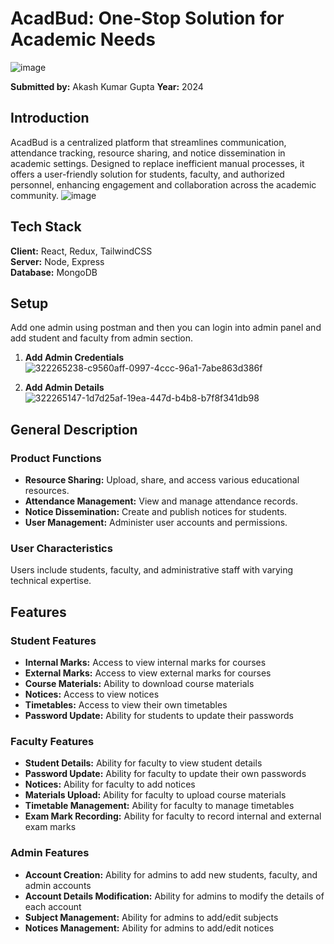 # AcadBud: One-Stop Solution for Academic Needs
![image](https://github.com/user-attachments/assets/7af3bea4-93ff-475e-8df8-6ac1b678d55f)

**Submitted by:** Akash Kumar Gupta
**Year:** 2024

## Introduction
AcadBud is a centralized platform that streamlines communication, attendance tracking, resource sharing, and notice dissemination in academic settings. Designed to replace inefficient manual processes, it offers a user-friendly solution for students, faculty, and authorized personnel, enhancing engagement and collaboration across the academic community.
![image](https://github.com/user-attachments/assets/ccc2e001-0a6d-4254-acf8-8c60becc296e)


## Tech Stack

**Client:** React, Redux, TailwindCSS  
**Server:** Node, Express  
**Database:** MongoDB  

## Setup
Add one admin using postman and then you can login into admin panel and add student and faculty from admin section.

1. **Add Admin Credentials**  
   ![322265238-c9560aff-0997-4ccc-96a1-7abe863d386f](https://github.com/user-attachments/assets/49f0539b-d5c8-4c13-a7e4-f123db5ea265)

 
2. **Add Admin Details**  
![322265147-1d7d25af-19ea-447d-b4b8-b7f8f341db98](https://github.com/user-attachments/assets/03fcd153-7f44-4548-899f-651a1a931be1)

## General Description

### Product Functions
- **Resource Sharing:** Upload, share, and access various educational resources.
- **Attendance Management:** View and manage attendance records.
- **Notice Dissemination:** Create and publish notices for students.
- **User Management:** Administer user accounts and permissions.

### User Characteristics
Users include students, faculty, and administrative staff with varying technical expertise.

## Features
### Student Features

- **Internal Marks:** Access to view internal marks for courses
- **External Marks:** Access to view external marks for courses
- **Course Materials:** Ability to download course materials
- **Notices:** Access to view notices
- **Timetables:** Access to view their own timetables
- **Password Update:** Ability for students to update their passwords

### Faculty Features

- **Student Details:** Ability for faculty to view student details
- **Password Update:** Ability for faculty to update their own passwords
- **Notices:** Ability for faculty to add notices
- **Materials Upload:** Ability for faculty to upload course materials
- **Timetable Management:** Ability for faculty to manage timetables
- **Exam Mark Recording:** Ability for faculty to record internal and external exam marks

### Admin Features

- **Account Creation:** Ability for admins to add new students, faculty, and admin accounts
- **Account Details Modification:** Ability for admins to modify the details of each account
- **Subject Management:** Ability for admins to add/edit subjects
- **Notices Management:** Ability for admins to add/edit notices
